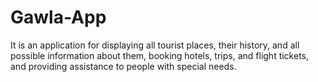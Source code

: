 # Gawla-App
It is an application for displaying all tourist places, their history, and all possible information about them, booking hotels, trips, and flight tickets, and providing assistance to people with special needs.

